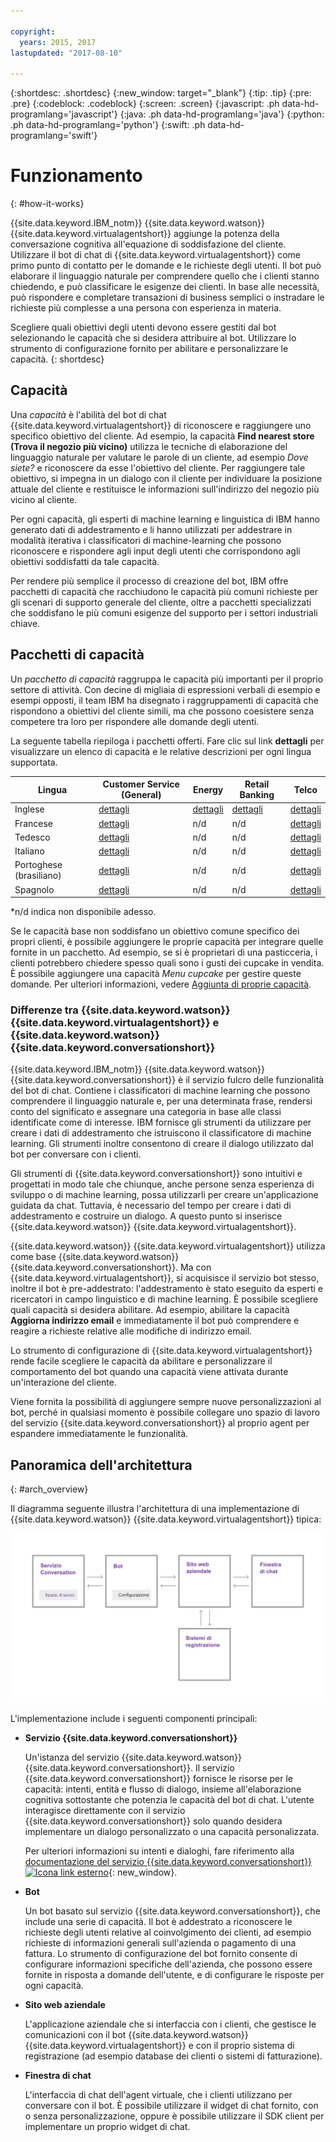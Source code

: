 ```yaml
---

copyright:
  years: 2015, 2017
lastupdated: "2017-08-10"

---
```


{:shortdesc: .shortdesc}
{:new_window: target="_blank"}
{:tip: .tip}
{:pre: .pre}
{:codeblock: .codeblock}
{:screen: .screen}
{:javascript: .ph data-hd-programlang='javascript'}
{:java: .ph data-hd-programlang='java'}
{:python: .ph data-hd-programlang='python'}
{:swift: .ph data-hd-programlang='swift'}

# Funzionamento
{: #how-it-works}

{{site.data.keyword.IBM_notm}} {{site.data.keyword.watson}}
{{site.data.keyword.virtualagentshort}} aggiunge la potenza della conversazione cognitiva
all'equazione di soddisfazione del cliente. Utilizzare il bot di chat di
{{site.data.keyword.virtualagentshort}} come primo  punto di contatto per le domande e le
richieste degli utenti. Il bot può elaborare il linguaggio naturale per comprendere quello che i clienti
stanno chiedendo, e può classificare le esigenze dei clienti. In base alle necessità, può
rispondere e completare transazioni di business semplici o instradare le richieste più
complesse a una persona con esperienza in materia.

Scegliere quali obiettivi degli utenti devono essere gestiti dal bot selezionando le
capacità che si desidera attribuire al bot. Utilizzare lo strumento di configurazione fornito per
abilitare e personalizzare le capacità.
{: shortdesc}

## Capacità

Una *capacità* è l'abilità del bot di chat
{{site.data.keyword.virtualagentshort}} di riconoscere e
raggiungere uno specifico obiettivo del cliente. Ad esempio, la capacità **Find nearest
store (Trova il negozio più vicino)** utilizza le tecniche di elaborazione del linguaggio
naturale per valutare le
parole di un cliente, ad esempio *Dove siete?* e riconoscere da esse l'obiettivo del cliente. Per raggiungere tale obiettivo, si impegna in un dialogo con il cliente per individuare la
posizione attuale del cliente e restituisce le informazioni sull'indirizzo del negozio più vicino al
cliente.

Per ogni capacità, gli esperti di machine learning e linguistica di IBM hanno generato dati di
addestramento e li hanno utilizzati per addestrare  in modalità iterativa i classificatori di
machine-learning che possono riconoscere e rispondere
agli input degli utenti che corrispondono agli obiettivi soddisfatti da tale capacità.

Per rendere più semplice il processo di creazione del bot, IBM offre pacchetti di capacità
che racchiudono le capacità più comuni richieste per gli scenari di supporto generale del
cliente, oltre a pacchetti specializzati che soddisfano le più comuni esigenze del supporto per i
settori industriali chiave.

## Pacchetti di capacità

Un *pacchetto di capacità* raggruppa le capacità più importanti per il proprio
settore di attività. Con decine di migliaia di espressioni verbali di esempio e esempi opposti, il team IBM
ha disegnato i raggruppamenti di capacità che rispondono a obiettivi del cliente simili, ma che
possono coesistere senza competere tra loro per rispondere alle domande degli utenti.

La seguente tabella riepiloga i pacchetti offerti. Fare clic sul link
**dettagli**
per visualizzare un elenco di capacità e le relative descrizioni per ogni lingua supportata.

| Lingua   | Customer Service (General) | Energy  | Retail Banking | Telco   |
|----------|----------------------------|---------|----------------|---------|
| Inglese  | [dettagli](/docs/services/virtual-agent/capabilities_list_general_en.html)  | [dettagli](/docs/services/virtual-agent/capabilities_list_energy.html) | [dettagli](/docs/services/virtual-agent/capabilities_list_banking.html)        | [dettagli](/docs/services/virtual-agent/capabilities_list_telco_en.html) |
| Francese | [dettagli](/docs/services/virtual-agent/capabilities_list_general_fr.html)  | n/d     | n/d            | [dettagli](/docs/services/virtual-agent/capabilities_list_telco_fr.html) |
| Tedesco  | [dettagli](/docs/services/virtual-agent/capabilities_list_general_de.html)  | n/d     | n/d            | [dettagli](/docs/services/virtual-agent/capabilities_list_telco_de.html) |
| Italiano | [dettagli](/docs/services/virtual-agent/capabilities_list_general.html)  | n/d | n/d | [dettagli](/docs/services/virtual-agent/capabilities_list_telco.html) |
| Portoghese (brasiliano) | [dettagli](/docs/services/virtual-agent/capabilities_list_general_pt-br.html)   | n/d     | n/d            | [dettagli](/docs/services/virtual-agent/capabilities_list_telco_pt-br.html) |
| Spagnolo | [dettagli](/docs/services/virtual-agent/capabilities_list_general_es.html)  | n/d     | n/d            | [dettagli](/docs/services/virtual-agent/capabilities_list_telco_es.html) |

*n/d indica non disponibile adesso.

Se le capacità base non soddisfano un obiettivo comune specifico dei propri clienti, è
possibile aggiungere le proprie capacità per integrare quelle fornite in un pacchetto. Ad esempio, se si è proprietari di una pasticceria, i clienti potrebbero chiedere spesso quali sono i gusti dei cupcake in vendita. È possibile aggiungere una capacità *Menu cupcake* per gestire queste domande. Per ulteriori informazioni, vedere [Aggiunta di proprie capacità](add-custom-capabilities.html).

### Differenze tra {{site.data.keyword.watson}} {{site.data.keyword.virtualagentshort}} e {{site.data.keyword.watson}} {{site.data.keyword.conversationshort}}

{{site.data.keyword.IBM_notm}} {{site.data.keyword.watson}}
{{site.data.keyword.conversationshort}} è il servizio fulcro delle funzionalità del
bot di chat. Contiene i classificatori di machine learning che possono comprendere il linguaggio
naturale e, per una determinata frase, rendersi conto del significato e assegnare una categoria in
base alle classi identificate come di interesse. IBM fornisce gli strumenti da utilizzare
per creare i dati di addestramento che istruiscono il classificatore di machine learning. Gli
strumenti inoltre consentono di creare il dialogo utilizzato dal bot per conversare con i clienti.

Gli strumenti di {{site.data.keyword.conversationshort}} sono intuitivi e progettati
in modo tale che chiunque, anche persone senza esperienza di sviluppo o di machine learning, possa
utilizzarli per creare un'applicazione guidata da chat. Tuttavia, è necessario del tempo per
creare i dati di addestramento e costruire un dialogo. A questo punto si inserisce {{site.data.keyword.watson}} {{site.data.keyword.virtualagentshort}}.

{{site.data.keyword.watson}} {{site.data.keyword.virtualagentshort}} utilizza
come base {{site.data.keyword.watson}} {{site.data.keyword.conversationshort}}. Ma
con {{site.data.keyword.virtualagentshort}}, si acquisisce il servizio bot stesso, inoltre
il bot è pre-addestrato: l'addestramento è stato eseguito da esperti e ricercatori in campo
linguistico e di machine learning. È possibile scegliere quali capacità si desidera abilitare. Ad
esempio, abilitare la capacità **Aggiorna indirizzo email** e immediatamente il
bot può comprendere e reagire a richieste relative alle modifiche di indirizzo email.

Lo strumento di configurazione di {{site.data.keyword.virtualagentshort}}
rende facile scegliere le capacità da abilitare e personalizzare il comportamento del bot quando
una capacità viene attivata durante un'interazione del cliente.

Viene fornita la possibilità di aggiungere sempre nuove personalizzazioni al bot,
perché in qualsiasi momento è possibile collegare uno spazio di lavoro del servizio
{{site.data.keyword.conversationshort}} al proprio agent per espandere immediatamente le
funzionalità.

## Panoramica dell'architettura 
{: #arch_overview}

Il diagramma seguente illustra l'architettura di una implementazione
di {{site.data.keyword.watson}} {{site.data.keyword.virtualagentshort}} tipica:

![Panoramica dell'architettura](images/arch-overview.png)

L'implementazione include i seguenti componenti principali:

- **Servizio {{site.data.keyword.conversationshort}}**

    Un'istanza del servizio {{site.data.keyword.watson}}
{{site.data.keyword.conversationshort}}. Il servizio
{{site.data.keyword.conversationshort}} fornisce le risorse per le capacità: intenti,
entità e flusso di dialogo, insieme all'elaborazione cognitiva sottostante che potenzia le capacità
del bot di chat. L'utente interagisce direttamente con il servizio {{site.data.keyword.conversationshort}}
solo quando desidera implementare un dialogo personalizzato o una capacità personalizzata.

    Per ulteriori informazioni su intenti e dialoghi, fare riferimento alla
[documentazione
del servizio {{site.data.keyword.conversationshort}}
![Icona link
esterno](../../icons/launch-glyph.svg "Icona link esterno")](https://console.bluemix.net/docs/services/conversation/index.html#about "Icona link esterno"){: new_window}.

- **Bot**

    Un bot basato sul servizio {{site.data.keyword.conversationshort}}, che include
una serie di capacità. Il bot è addestrato a riconoscere le richieste degli utenti relative al
coinvolgimento dei clienti, ad esempio richieste di informazioni generali sull'azienda o
pagamento di una fattura. Lo strumento di configurazione del bot fornito consente di
configurare informazioni specifiche dell'azienda, che possono essere fornite in risposta a domande
dell'utente, e di configurare le risposte per ogni capacità.

- **Sito web aziendale**

    L'applicazione aziendale che si interfaccia con i clienti, che gestisce le
comunicazioni con il bot {{site.data.keyword.watson}}
{{site.data.keyword.virtualagentshort}} e con il proprio sistema di registrazione (ad
esempio database dei clienti o sistemi di fatturazione).

- **Finestra di chat**

    L'interfaccia di chat dell'agent virtuale, che i clienti utilizzano per conversare con il
bot. È possibile utilizzare il widget di chat fornito, con o senza personalizzazione, oppure è
possibile utilizzare il SDK client per implementare un proprio widget di chat.
